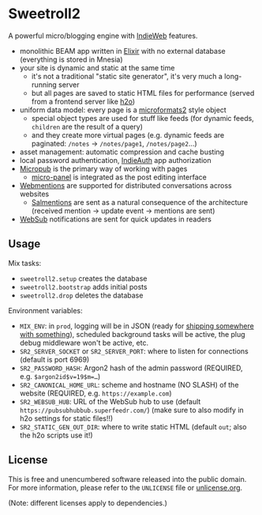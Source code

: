 # Sweetroll2

A powerful micro/blogging engine with [IndieWeb] features.

- monolithic BEAM app written in [Elixir] with no external database (everything is stored in Mnesia)
- your site is dynamic and static at the same time
  - it's not a traditional "static site generator", it's very much a long-running server
  - but all pages are saved to static HTML files for performance (served from a frontend server like [h2o])
- uniform data model: every page is a [microformats2] style object
  - special object types are used for stuff like feeds (for dynamic feeds, `children` are the result of a query)
  - and they create more virtual pages (e.g. dynamic feeds are paginated: `/notes` → `/notes/page1`, `/notes/page2`…)
- asset management: automatic compression and cache busting
- local password authentication, [IndieAuth] app authorization
- [Micropub] is the primary way of working with pages
  - [micro-panel] is integrated as the post editing interface
- [Webmentions] are supported for distributed conversations across websites
  - [Salmentions] are sent as a natural consequence of the architecture (received mention → update event → mentions are sent)
- [WebSub] notifications are sent for quick updates in readers

[IndieWeb]: https://indieweb.org/
[Elixir]: https://elixir-lang.org/
[h2o]: https://h2o.examp1e.net/
[microformats2]: http://microformats.org/wiki/microformats2
[IndieAuth]: https://indieweb.org/IndieAuth
[Micropub]: https://indieweb.org/micropub
[micro-panel]: https://github.com/myfreeweb/micro-panel
[Webmentions]: https://indieweb.org/webmention
[Salmentions]: https://indieweb.org/Salmention
[WebSub]: https://indieweb.org/WebSub

## Usage

Mix tasks:

- `sweetroll2.setup` creates the database
- `sweetroll2.bootstrap` adds initial posts
- `sweetroll2.drop` deletes the database

Environment variables:

- `MIX_ENV`: in `prod`, logging will be in JSON (ready for [shipping somewhere with something](https://docs.timber.io/setup/log-forwarders/fluent-bit)), scheduled background tasks will be active, the plug debug middleware won't be active, etc.
- `SR2_SERVER_SOCKET` or `SR2_SERVER_PORT`: where to listen for connections (default is port 6969)
- `SR2_PASSWORD_HASH`: Argon2 hash of the admin password (REQUIRED, e.g. `$argon2id$v=19$m=…`)
- `SR2_CANONICAL_HOME_URL`: scheme and hostname (NO SLASH) of the website (REQUIRED, e.g. `https://example.com`)
- `SR2_WEBSUB_HUB`: URL of the WebSub hub to use (default `https://pubsubhubbub.superfeedr.com/`) (make sure to also modify in h2o settings for static files!!)
- `SR2_STATIC_GEN_OUT_DIR`: where to write static HTML (default `out`; also the h2o scripts use it!)

## License

This is free and unencumbered software released into the public domain.  
For more information, please refer to the `UNLICENSE` file or [unlicense.org](http://unlicense.org).

(Note: different licenses apply to dependencies.)

